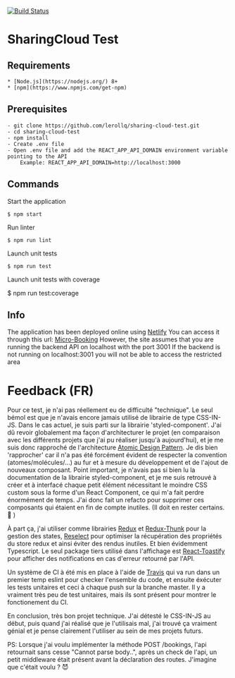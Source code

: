 [![Build Status](https://travis-ci.com/lerollq/sharing-cloud-test.svg?branch=master)](https://travis-ci.com/lerollq/sharing-cloud-test)

# SharingCloud Test

## Requirements

    * [Node.js](https://nodejs.org/) 8+
    * [npm](https://www.npmjs.com/get-npm)

## Prerequisites

    - git clone https://github.com/lerollq/sharing-cloud-test.git
    - cd sharing-cloud-test
    - npm install
    - Create .env file
    - Open .env file and add the REACT_APP_API_DOMAIN environment variable pointing to the API
        Example: REACT_APP_API_DOMAIN=http://localhost:3000

## Commands

Start the application

    $ npm start

Run linter

    $ npm run lint

Launch unit tests

    $ npm run test

Launch unit tests with coverage

\$ npm run test:coverage

## Info

The application has been deployed online using [Netlify](https://www.netlify.com/)
You can access it through this url: [Micro-Booking](https://sleepy-hawking-f5e92e.netlify.app)
However, the site assumes that you are running the backend API on localhost with the port 3001
If the backend is not running on localhost:3001 you will not be able to access the restricted area

# Feedback (FR)

Pour ce test, je n'ai pas réellement eu de difficulté "technique". Le seul bémol est que je n'avais encore jamais utilisé de librairie de type CSS-IN-JS. Dans le cas actuel, je suis parti sur la librairie 'styled-component'.
J'ai dû revoir globalement ma façon d'architecturer le projet (en comparaison avec les différents projets que j'ai pu réaliser jusqu'à aujourd'hui), et je me suis donc rapproché de l'architecture [Atomic Design Pattern](https://bradfrost.com/blog/post/atomic-web-design/).
Je dis bien 'rapprocher' car il n'a pas été forcément évident de respecter la convention (atomes/molécules/...) au fur et à mesure du développement et de l'ajout de nouveaux composant.
Point important, je n'avais pas si bien lu la documentation de la librairie styled-component, et je me suis retrouvé à créer et à interfacé chaque petit élément nécessitant le moindre CSS custom sous la forme d'un React Component, ce qui m'a fait perdre énormément de temps. J'ai donc fait un refacto pour supprimer ces composants qui étaient en fin de compte inutiles. (Il doit en rester certains. 🙈 )

À part ça, j'ai utiliser comme librairies [Redux](https://redux.js.org/) et [Redux-Thunk](https://github.com/reduxjs/redux-thunk) pour la gestion des states, [Reselect](https://github.com/reduxjs/reselect) pour optimiser la récupération des propriétés du store redux et ainsi éviter des rendus inutiles. Et bien évidemment Typescript.
Le seul package tiers utilisé dans l'affichage est [React-Toastify](https://github.com/fkhadra/react-toastify) pour afficher des notifications en cas d'erreur retourné par l'API.

Un système de CI à été mis en place à l'aide de [Travis](https://travis-ci.com/github/lerollq/sharing-cloud-test) qui va run dans un premier temp eslint pour checker l'ensemble du code, et ensuite éxécuter les tests unitaires et ceci à chaque push sur la branche master. Il y a vraiment très peu de test unitaires, mais ils sont présent pour montrer le fonctionement du CI.

En conclusion, très bon projet technique. J'ai détesté le CSS-IN-JS au début, puis quand j'ai réalisé que je l'utilisais mal, j'ai trouvé ça vraiment génial et je pense clairement l'utiliser au sein de mes projets futurs.

PS: Lorsque j'ai voulu implémenter la méthode POST /bookings, l'api retournait sans cesse "Cannot parse body..", après un check de l'api, un petit middleware était présent avant la déclaration des routes. J'imagine que c'était voulu ? 😈
